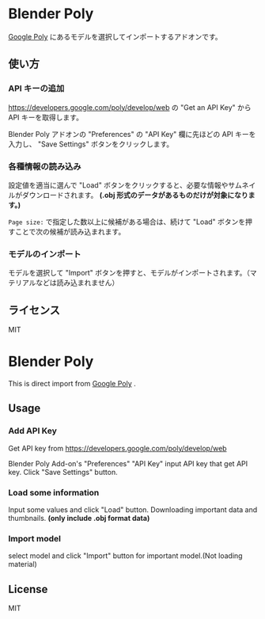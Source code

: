 # Blender Poly
[Google Poly](https://poly.google.com/) にあるモデルを選択してインポートするアドオンです。

## 使い方
### API キーの追加
https://developers.google.com/poly/develop/web の "Get an API Key" から API キーを取得します。

Blender Poly アドオンの "Preferences" の "API Key" 欄に先ほどの API キーを入力し、 "Save Settings" ボタンをクリックします。

### 各種情報の読み込み
設定値を適当に選んで "Load" ボタンをクリックすると、必要な情報やサムネイルがダウンロードされます。 **(.obj 形式のデータがあるものだけが対象になります。)**

`Page size:` で指定した数以上に候補がある場合は、続けて "Load" ボタンを押すことで次の候補が読み込まれます。

### モデルのインポート
モデルを選択して "Import" ボタンを押すと、モデルがインポートされます。（マテリアルなどは読み込まれません）

## ライセンス
MIT

# Blender Poly
This is direct import from [Google Poly](https://poly.google.com/) .

## Usage
### Add API Key
Get API key from https://developers.google.com/poly/develop/web

Blender Poly Add-on's "Preferences" "API Key" input API key that get API key.  Click "Save Settings" button.

### Load some information
Input some values and click "Load" button. Downloading important data and thumbnails. **(only include .obj format data)**

### Import model
select model and click "Import" button for important model.(Not loading material)

## License
MIT
